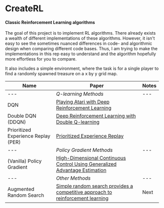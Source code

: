 # CreateRL
#### Classic Reinforcement Learning algorithms

The goal of this project is to implement RL algorithms. There already exists a wealth of different implementations of these algorithms. However, it isn't easy to see the sometimes nuanced differences in code- and algorithmic design when comparing different code bases. Thus, I am trying to make the implementations in this rep easy to understand and the algorithm hopefully more effortless for you to compare.

It also includes a simple environment, where the task is for a single player to find a randomly spawned treasure on a x by y grid map.


Name | Paper | Notes 
---|---|---
---|_Q-learning Methods_ |---
DQN | [Playing Atari with Deep Reinforcement Learning](https://www.cs.toronto.edu/~vmnih/docs/dqn.pdf)  | 
Double DQN (DDQN)|[Deep Reinforcement Learning with Double Q-learning](https://arxiv.org/abs/1509.06461) | 
Prioritized Experience Replay (PER) | [Prioritized Experience Replay](https://arxiv.org/abs/1511.05952) | 
---|_Policy Gradient Methods_ |---
(Vanilla) Policy Gradient | [High-Dimensional Continuous Control Using Generalized Advantage Estimation](https://arxiv.org/abs/1506.02438) |
---|_Other Methods_|---
Augmented Random Search | [Simple random search provides a competitive approach to reinforcement learning](https://arxiv.org/abs/1803.07055) | Next